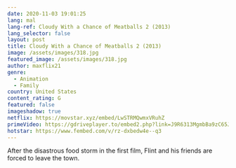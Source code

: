 ```yaml
---
date: 2020-11-03 19:01:25
lang: mal
lang-ref: Cloudy With a Chance of Meatballs 2 (2013)
lang_selector: false
layout: post
title: Cloudy With a Chance of Meatballs 2 (2013)
image: /assets/images/318.jpg
featured_image: /assets/images/318.jpg
author: maxflix21
genre:
  - Animation
  - Family
country: United States
content_rating: G
featured: false
imageshadow: true
netflix: https://movstar.xyz/embed/LwSTRMQwmxVRuhZ
primeVideo: https://gdriveplayer.to/embed2.php?link=J9R6313MgmbBa9zC65JdZAL5d6uBHUkKXrUrbsrPZ3M%252BMaC2v%252BN4OKf4CrZl3icY%252FPR%252BmGaWSglA1vYwGpVlDigTzywBpLuHfH%252BCc4axJHYVUUyefkaA9eNZRCCYFe2%252BFyew9MZbbqNRw4Vg33hwlI%252B%252FcYRyC9AG1ITW3RRn%252F2wO5yt9CgzNZMfmFtSPyuCKc%253D
hotstar: https://www.fembed.com/v/rz-dxbedw4e--q3
---
```

After the disastrous food storm in the first film, Flint and his friends are forced to leave the town.
